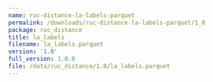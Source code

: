 ```yaml
---
name: ruc-distance-la-labels-parquet
permalink: /downloads/ruc-distance-la-labels-parquet/1_0
package: ruc_distance
title: la_labels
filename: la_labels.parquet
version: '1.0'
full_version: 1.0.0
file: /data/ruc_distance/1.0/la_labels.parquet
---
```

